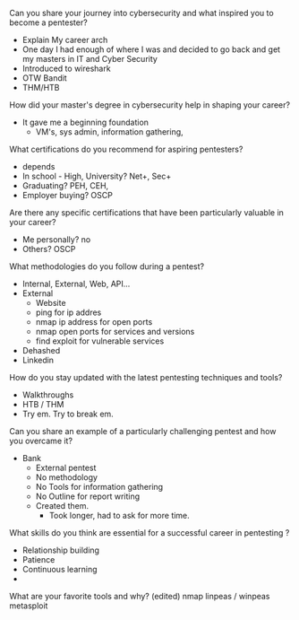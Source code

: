 Can you share your journey into cybersecurity and what inspired you to become a pentester?
- Explain My career arch
- One day I had enough of where I was and decided to go back and get my masters in IT and Cyber Security
- Introduced to wireshark
- OTW Bandit
- THM/HTB

How did your master's degree in cybersecurity help in shaping your career?
- It gave me a beginning foundation
	- VM's, sys admin, information gathering, 

What certifications do you recommend for aspiring pentesters?
- depends
- In school - High, University? Net+, Sec+
- Graduating? PEH, CEH, 
- Employer buying? OSCP

Are there any specific certifications that have been particularly valuable in your career?
- Me personally? no
- Others? OSCP

What methodologies do you follow during a pentest?
- Internal, External, Web, API...
- External 
	- Website
	- ping for ip addres
	- nmap ip address for open ports
	- nmap open ports for services and versions
	- find exploit for vulnerable services
- Dehashed
- Linkedin

How do you stay updated with the latest pentesting techniques and tools?
- Walkthroughs
- HTB / THM
- Try em. Try to break em.

Can you share an example of a particularly challenging pentest and how you overcame it?
- Bank
	- External pentest
	- No methodology
	- No Tools for information gathering
	- No Outline for report writing
	- Created them. 
		- Took longer, had to ask for more time.

What skills do you think are essential for a successful career in pentesting ?
- Relationship building
- Patience
- Continuous learning
- 

What are your favorite tools and why? (edited)
nmap
linpeas / winpeas
metasploit


